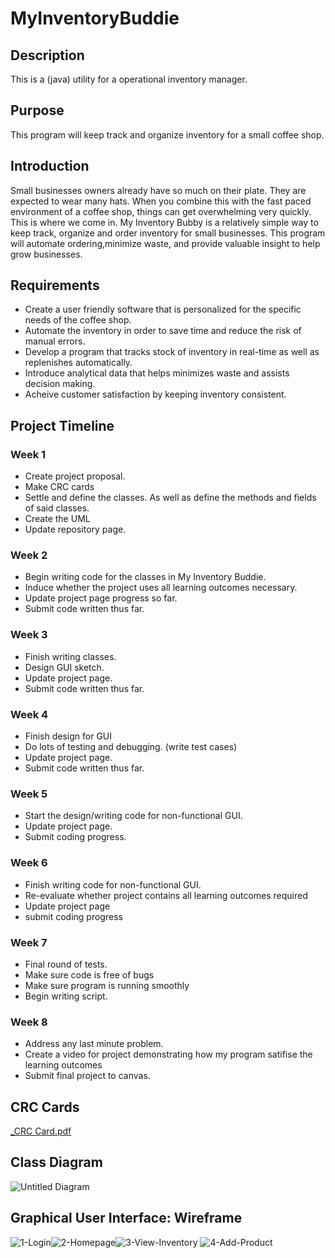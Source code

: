 # MyInventoryBuddie

## Description 
This is a (java) utility for a operational inventory manager.

## Purpose
This program will keep track and organize inventory for a small coffee shop.

## Introduction
Small businesses owners already have so much on their plate. They are expected to wear many hats. When you combine this with the fast paced environment of a coffee shop, things can get overwhelming very quickly. This is where we come in. My Inventory Bubby is a relatively simple way to keep track, organize and order inventory for small businesses. This program will automate ordering,minimize waste, and provide valuable insight to help grow businesses.

## Requirements
  - Create a user friendly software that is personalized for the specific needs of the coffee shop.
  - Automate the inventory in order to save time and reduce the risk of manual errors.
  - Develop a program that tracks stock of inventory in real-time as well as replenishes automatically.
  - Introduce analytical data that helps minimizes waste and assists decision making.
  - Acheive customer satisfaction by keeping inventory consistent.

## Project Timeline
### Week 1
   - Create project proposal.
   - Make CRC cards
   - Settle and define the classes. As well as define the methods and fields of said classes.
   - Create the UML
   - Update repository page.

### Week 2
   - Begin writing code for the classes in My Inventory Buddie.
   - Induce whether the project uses all learning outcomes necessary.
   - Update project page progress so far.
   - Submit code written thus far.

### Week 3
   - Finish writing classes.
   - Design GUI sketch.
   - Update project page.
   - Submit code written thus far.

### Week 4
   - Finish design for GUI
   - Do lots of testing and debugging. (write test cases)
   - Update project page.
   - Submit code written thus far.

### Week 5
   - Start the design/writing code for non-functional GUI.
   - Update project page.
   - Submit coding progress.

### Week 6
   - Finish writing code for non-functional GUI.
   - Re-evaluate whether project contains all learning outcomes required
   - Update project page
   - submit coding progress

### Week 7
   - Final round of tests.
   - Make sure code is free of bugs
   - Make sure program is running smoothly
   - Begin writing script.

### Week 8
   - Address any last minute problem.
   - Create a video for project demonstrating how my program satifise the learning outcomes
   -  Submit final project to canvas.

## CRC Cards
[_CRC Card.pdf](https://github.com/Deesprings/MyInventoryBuddie/files/14900709/_CRC.Card.pdf)

## Class Diagram
![Untitled Diagram](https://github.com/Deesprings/MyInventoryBuddie/assets/164386491/f26ed9e8-3177-4e38-86ba-5784b4d7999f)

## Graphical User Interface: Wireframe
![1-Login](https://github.com/Deesprings/MyInventoryBuddie/assets/164386491/244269b3-5204-4d03-a2be-544947aa5f4a)![2-Homepage](https://github.com/Deesprings/MyInventoryBuddie/assets/164386491/1da8327a-cf0b-48c5-a90a-958b1a18c3fc)![3-View-Inventory](https://github.com/Deesprings/MyInventoryBuddie/assets/164386491/83ef7d9f-75af-4629-a5e2-c2268f3ea0a3)
![4-Add-Product](https://github.com/Deesprings/MyInventoryBuddie/assets/164386491/c0650a99-d8b4-4877-8237-9685596081e0)



